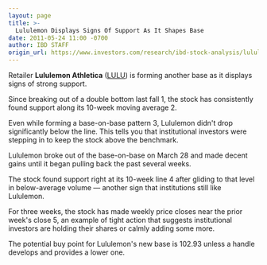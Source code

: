 ```yaml
---
layout: page
title: >-
  Lululemon Displays Signs Of Support As It Shapes Base
date: 2011-05-24 11:00 -0700
author: IBD STAFF
origin_url: https://www.investors.com/research/ibd-stock-analysis/lululemon-displays-signs-of-support-as-it-shapes-base/
---
```





Retailer **Lululemon Athletica** ([LULU](https://research.investors.com/quote.aspx?symbol=LULU)) is forming another base as it displays signs of strong support.

  

Since breaking out of a double bottom last fall 1, the stock has consistently found support along its 10-week moving average 2.

  

Even while forming a base-on-base pattern 3, Lululemon didn't drop significantly below the line. This tells you that institutional investors were stepping in to keep the stock above the benchmark.

  

Lululemon broke out of the base-on-base on March 28 and made decent gains until it began pulling back the past several weeks.

  

The stock found support right at its 10-week line 4 after gliding to that level in below-average volume — another sign that institutions still like Lululemon.

  

For three weeks, the stock has made weekly price closes near the prior week's close 5, an example of tight action that suggests institutional investors are holding their shares or calmly adding some more.

  

The potential buy point for Lululemon's new base is 102.93 unless a handle develops and provides a lower one.




